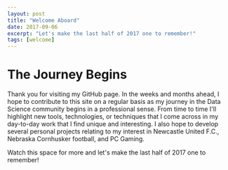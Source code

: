 ```yaml
---
layout: post
title: "Welcome Aboard"
date: 2017-09-06
excerpt: "Let's make the last half of 2017 one to remember!"
tags: [welcome]
---
```

**The Journey Begins**
===
Thank you for visiting my GitHub page. In the weeks and months ahead, I hope to contribute to this site on a regular basis as my journey in the Data Science community begins in a professional sense. From time to time I'll highlight new tools, technologies, or techniques that I come across in my day-to-day work that I find unique and interesting. I also hope to develop several personal projects relating to my interest in Newcastle United F.C., Nebraska Cornhusker football, and PC Gaming.

Watch this space for more and let's make the last half of 2017 one to remember!
